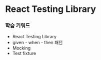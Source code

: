 # React Testing Library

### 학습 키워드

* React Testing Library
* given - when - then 패턴
* Mocking
* Test fixture
